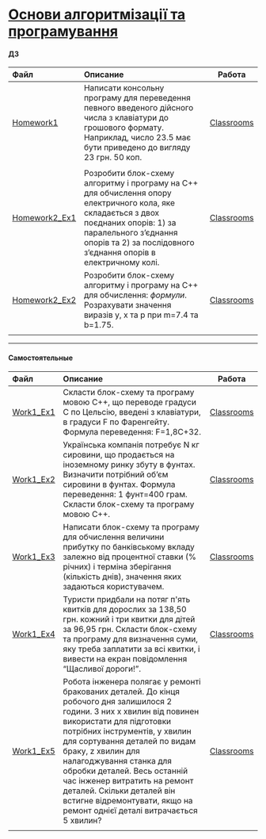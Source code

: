 # [Основи алгоритмізації та програмування](https://classroom.google.com/u/1/c/NDMwNDYxNjY3NjM1)

#### ДЗ
| Файл | Описание | Работа |
|:-----|:---------|:------:|
| [Homework1](https://github.com/AnriaruDoragon/VKMNAU-CPP-Exercises/blob/5bf332c3491a16489cc97b95eaa9a014a2615aa8/Homework1/Homework1.cpp) | Написати консольну програму для переведення певного введеного дійсного числа з клавіатури до грошового формату. Наприклад, число 23.5 має бути приведено до вигляду 23 грн. 50 коп. | [Classrooms](https://classroom.google.com/u/1/c/NDMwNDYxNjY3NjM1/a/NDM3MDU2NzE5MzAw/details) |
| | | |
| [Homework2_Ex1](https://github.com/AnriaruDoragon/VKMNAU-CPP-Exercises/blob/5bf332c3491a16489cc97b95eaa9a014a2615aa8/Homework2_Ex1/Homework2_Ex1.cpp) | Розробити блок-схему алгоритму і програму на С++ для обчислення опору електричного кола, яке складається з двох поєднаних опорів: 1) за паралельного з’єднання опорів та 2) за послідовного з’єднання опорів в електричному колі. | [Classrooms](https://classroom.google.com/u/1/c/NDMwNDYxNjY3NjM1/a/NDMwNjA1OTA3NTgw/details) |
| [Homework2_Ex2](https://github.com/AnriaruDoragon/VKMNAU-CPP-Exercises/blob/5bf332c3491a16489cc97b95eaa9a014a2615aa8/Homework2_Ex2/Homework2_Ex2.cpp) | Розробити блок-схему алгоритму і програму на С++ для обчислення: *формули*. Розрахувати значення виразів y, x та p при m=7.4 та b=1.75. | [Classrooms](https://classroom.google.com/u/1/c/NDMwNDYxNjY3NjM1/a/NDMwNjA1OTA3NTgw/details) |
| | | |

---

#### Самостоятельные
| Файл | Описание | Работа |
|:-----|:---------|:------:|
| [Work1_Ex1](https://github.com/AnriaruDoragon/VKMNAU-CPP-Exercises/blob/5bf332c3491a16489cc97b95eaa9a014a2615aa8/Work1_Ex1/Work1_Ex1.cpp) | Скласти блок-схему та програму мовою С++, що переводе градуси С по Цельсію, введені з клавіатури, в градуси F по Фаренгейту. Формула переведення: F=1,8C+32. | [Classrooms](https://classroom.google.com/u/1/c/NDMwNDYxNjY3NjM1/a/NDMzNzQ3ODcxNzY2/details) |
| [Work1_Ex2](https://github.com/AnriaruDoragon/VKMNAU-CPP-Exercises/blob/5bf332c3491a16489cc97b95eaa9a014a2615aa8/Work1_Ex2/Work1_Ex2.cpp) | Українська компанія потребує N кг сировини, що продається на іноземному ринку збуту в фунтах. Визначити потрібний об’єм сировини в фунтах. Формула переведення: 1 фунт=400 грам. Скласти блок-схему та програму мовою С++. | [Classrooms](https://classroom.google.com/u/1/c/NDMwNDYxNjY3NjM1/a/NDMzNzQ3ODcxNzY2/details) |
| [Work1_Ex3](https://github.com/AnriaruDoragon/VKMNAU-CPP-Exercises/blob/5bf332c3491a16489cc97b95eaa9a014a2615aa8/Work1_Ex3/Work1_Ex3.cpp) | Написати блок-схему та програму для обчислення величини прибутку по банківському вкладу залежно від процентної ставки (% річних) і терміна зберігання (кількість днів), значення яких задаються користувачем. | [Classrooms](https://classroom.google.com/u/1/c/NDMwNDYxNjY3NjM1/a/NDMzNzQ3ODcxNzY2/details) |
| [Work1_Ex4](https://github.com/AnriaruDoragon/VKMNAU-CPP-Exercises/blob/5bf332c3491a16489cc97b95eaa9a014a2615aa8/Work1_Ex4/Work1_Ex4.cpp) | Туристи придбали на потяг п'ять квитків для дорослих за 138,50 грн. кожний і три квитки для дітей за 96,95 грн. Скласти блок-схему та програму для визначення суми, яку треба заплатити за всі квитки, і вивести на екран повідомлення “Щасливої дороги!”. | [Classrooms](https://classroom.google.com/u/1/c/NDMwNDYxNjY3NjM1/a/NDMzNzQ3ODcxNzY2/details) |
| [Work1_Ex5](https://github.com/AnriaruDoragon/VKMNAU-CPP-Exercises/blob/5bf332c3491a16489cc97b95eaa9a014a2615aa8/Work1_Ex5/Work1_Ex5.cpp) | Робота інженера полягає у ремонті бракованих деталей. До кінця робочого дня залишилося 2 години. З них х хвилин від повинен використати для підготовки потрібних інструментів, y хвилин для сортування деталей по видам браку, z хвилин для налагоджування станка для обробки деталей. Весь останній час інженер витратить на ремонт деталей. Скільки деталей він встигне відремонтувати, якщо на ремонт однієї деталі витрачається 5 хвилин? | [Classrooms](https://classroom.google.com/u/1/c/NDMwNDYxNjY3NjM1/a/NDMzNzQ3ODcxNzY2/details) |
| | | |
